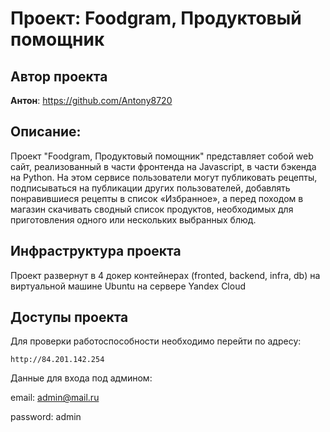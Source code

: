 # Проект: Foodgram, Продуктовый помощник 


## Автор проекта
**Антон**: https://github.com/Antony8720   

## Описание:

Проект "Foodgram, Продуктовый помощник" представляет собой web сайт, реализованный в части фронтенда на Javascript, в части бэкенда на Python. На этом сервисе пользователи могут публиковать рецепты, подписываться на публикации других пользователей, добавлять понравившиеся рецепты в список «Избранное», а перед походом в магазин скачивать сводный список продуктов, необходимых для приготовления одного или нескольких выбранных блюд.

## Инфраструктура проекта
Проект развернут в 4 докер контейнерах (fronted, backend, infra, db) на виртуальной машине Ubuntu на cервере Yandex Cloud

## Доступы проекта

Для проверки работоспособности необходимо перейти по адресу:

`http://84.201.142.254`

Данные для входа под админом:

email: admin@mail.ru 

password: admin